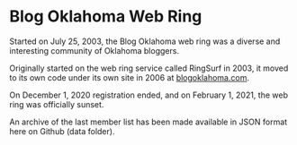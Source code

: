# Blog Oklahoma Web Ring

Started on July 25, 2003, the Blog Oklahoma web ring was a diverse and interesting community of Oklahoma bloggers. 

Originally started on the web ring service called RingSurf in 2003, it moved to its own code under its own site in 2006 at [blogoklahoma.com](https://blogoklahoma.com). 

On December 1, 2020 registration ended, and on February 1, 2021, the web ring was officially sunset.

An archive of the last member list has been made available in JSON format here on Github (data folder). 
